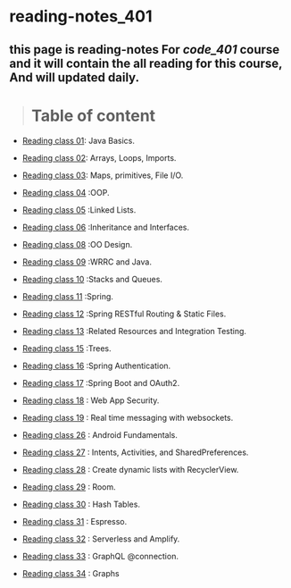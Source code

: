 # reading-notes_401

## **this page is reading-notes For *code_401* course and it will contain the all reading for this course, And will updated daily.**

> # Table of content

* [Reading class 01](Reading_notes_401_01.md): Java Basics.

* [Reading class 02](Reading_notes_401_02.md): Arrays, Loops, Imports.

* [Reading class 03](Reading_notes_401_03.md): Maps, primitives, File I/O.

* [Reading class 04](Reading_notes_401_04.md) :OOP.

* [Reading class 05](Reading_notes_401_05.md) :Linked Lists.

* [Reading class 06](Reading_notes_401_06.md) :Inheritance and Interfaces.

* [Reading class 08](Reading_notes_401_08.md) :OO Design.

* [Reading class 09](Reading_notes_401_09.md) :WRRC and Java.

* [Reading class 10](Reading_notes_401_10.md) :Stacks and Queues.

* [Reading class 11](Reading_notes_401_11.md) :Spring.

* [Reading class 12](Reading_notes_401_12.md) :Spring RESTful Routing & Static Files.

* [Reading class 13](Reading_notes_401_13.md) :Related Resources and Integration Testing.

* [Reading class 15](Reading_notes_401_15.md) :Trees.

* [Reading class 16](Reading_notes_401_16.md) :Spring Authentication.

* [Reading class 17](Reading_notes_401_17.md) :Spring Boot and OAuth2.

* [Reading class 18](Reading_notes_401_18.md) : Web App Security.

* [Reading class 19](Reading_notes_401_19.md) : Real time messaging with websockets.

* [Reading class 26](Reading_notes_401_26.md) : Android Fundamentals.

* [Reading class 27](Reading_notes_401_27.md) : Intents, Activities, and SharedPreferences.

* [Reading class 28](Reading_notes_401_28.md) : Create dynamic lists with RecyclerView.

* [Reading class 29](Reading_notes_401_29.md) : Room.

* [Reading class 30](Reading_notes_401_30.md) : Hash Tables.

* [Reading class 31](Reading_notes_401_31.md) : Espresso.

* [Reading class 32](Reading_notes_401_32.md) : Serverless and Amplify.

* [Reading class 33](Reading_notes_401_33.md) :  GraphQL @connection.

* [Reading class 34](Reading_notes_401_34.md) :  Graphs
